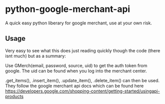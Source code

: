 python-google-merchant-api
==========================

A quick easy python liberary for google merchant, use at your own risk. 

Usage
----
Very easy to see what this does just reading quickly though the code (there isnt much) but as a summary:

Use GMerch(email, password, source, uid) to get the auth token from google. The uid can be found when you log into the merchant center.

.get_items(), .insert_item(), .update_item(), .delete_item() can then be used. They follow the google merchant api docs which can be found here https://developers.google.com/shopping-content/getting-started/usingapi-products 